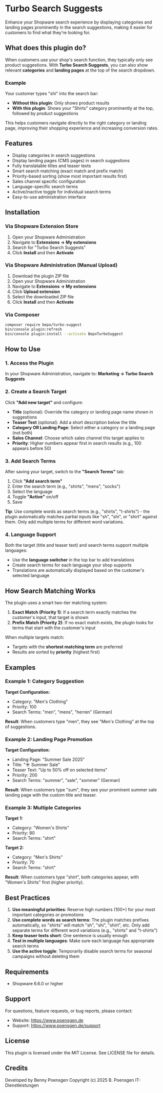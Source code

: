 # Turbo Search Suggests

Enhance your Shopware search experience by displaying categories and landing pages prominently in the search suggestions, making it easier for customers to find what they're looking for.

## What does this plugin do?

When customers use your shop's search function, they typically only see product suggestions. With **Turbo Search Suggests**, you can also show relevant **categories** and **landing pages** at the top of the search dropdown.

### Example

Your customer types "shi" into the search bar:
- **Without this plugin**: Only shows product results
- **With this plugin**: Shows your "Shirts" category prominently at the top, followed by product suggestions

This helps customers navigate directly to the right category or landing page, improving their shopping experience and increasing conversion rates.

## Features

- Display categories in search suggestions
- Display landing pages (CMS pages) in search suggestions
- Fully translatable titles and teaser texts
- Smart search matching (exact match and prefix match)
- Priority-based sorting (show most important results first)
- Sales channel specific configuration
- Language-specific search terms
- Active/inactive toggle for individual search terms
- Easy-to-use administration interface

## Installation

### Via Shopware Extension Store

1. Open your Shopware Administration
2. Navigate to **Extensions → My extensions**
3. Search for "Turbo Search Suggests"
4. Click **Install** and then **Activate**

### Via Shopware Administration (Manual Upload)

1. Download the plugin ZIP file
2. Open your Shopware Administration
3. Navigate to **Extensions → My extensions**
4. Click **Upload extension**
5. Select the downloaded ZIP file
6. Click **Install** and then **Activate**

### Via Composer

```bash
composer require bepo/turbo-suggest
bin/console plugin:refresh
bin/console plugin:install --activate BepoTurboSuggest
```

## How to Use

### 1. Access the Plugin

In your Shopware Administration, navigate to:
**Marketing → Turbo Search Suggests**

### 2. Create a Search Target

Click **"Add new target"** and configure:

- **Title** (optional): Override the category or landing page name shown in suggestions
- **Teaser Text** (optional): Add a short description below the title
- **Category OR Landing Page**: Select either a category or a landing page (not both)
- **Sales Channel**: Choose which sales channel this target applies to
- **Priority**: Higher numbers appear first in search results (e.g., 100 appears before 50)

### 3. Add Search Terms

After saving your target, switch to the **"Search Terms"** tab:

1. Click **"Add search term"**
2. Enter the search term (e.g., "shirts", "mens", "socks")
3. Select the language
4. Toggle **"Active"** on/off
5. Save

**Tip**: Use complete words as search terms (e.g., "shirts", "t-shirts") - the plugin automatically matches partial inputs like "sh", "shi", or "shirt" against them. Only add multiple terms for different word variations.

### 4. Language Support

Both the target (title and teaser text) and search terms support multiple languages:

- Use the **language switcher** in the top bar to add translations
- Create search terms for each language your shop supports
- Translations are automatically displayed based on the customer's selected language

## How Search Matching Works

The plugin uses a smart two-tier matching system:

1. **Exact Match (Priority 1)**: If a search term exactly matches the customer's input, that target is shown
2. **Prefix Match (Priority 2)**: If no exact match exists, the plugin looks for terms that start with the customer's input

When multiple targets match:
- Targets with the **shortest matching term** are preferred
- Results are sorted by **priority** (highest first)

## Examples

### Example 1: Category Suggestion

**Target Configuration:**
- Category: "Men's Clothing"
- Priority: 100
- Search Terms: "men", "mens", "herren" (German)

**Result**: When customers type "men", they see "Men's Clothing" at the top of suggestions.

### Example 2: Landing Page Promotion

**Target Configuration:**
- Landing Page: "Summer Sale 2025"
- Title: "☀️ Summer Sale"
- Teaser Text: "Up to 50% off on selected items"
- Priority: 200
- Search Terms: "summer", "sale", "sommer" (German)

**Result**: When customers type "sum", they see your prominent summer sale landing page with the custom title and teaser.

### Example 3: Multiple Categories

**Target 1:**
- Category: "Women's Shirts"
- Priority: 80
- Search Terms: "shirt"

**Target 2:**
- Category: "Men's Shirts"
- Priority: 70
- Search Terms: "shirt"

**Result**: When customers type "shirt", both categories appear, with "Women's Shirts" first (higher priority).

## Best Practices

1. **Use meaningful priorities**: Reserve high numbers (100+) for your most important categories or promotions
2. **Use complete words as search terms**: The plugin matches prefixes automatically, so "shirts" will match "sh", "shi", "shirt", etc. Only add separate terms for different word variations (e.g., "shirts" and "t-shirts")
3. **Keep teaser texts short**: One sentence is usually enough
4. **Test in multiple languages**: Make sure each language has appropriate search terms
5. **Use the active toggle**: Temporarily disable search terms for seasonal campaigns without deleting them

## Requirements

- Shopware 6.6.0 or higher

## Support

For questions, feature requests, or bug reports, please contact:
- Website: https://www.poensgen.de
- Support: https://www.poensgen.de/support

## License

This plugin is licensed under the MIT License. See LICENSE file for details.

## Credits

Developed by Benny Poensgen
Copyright (c) 2025 B. Poensgen IT-Dienstleistungen
